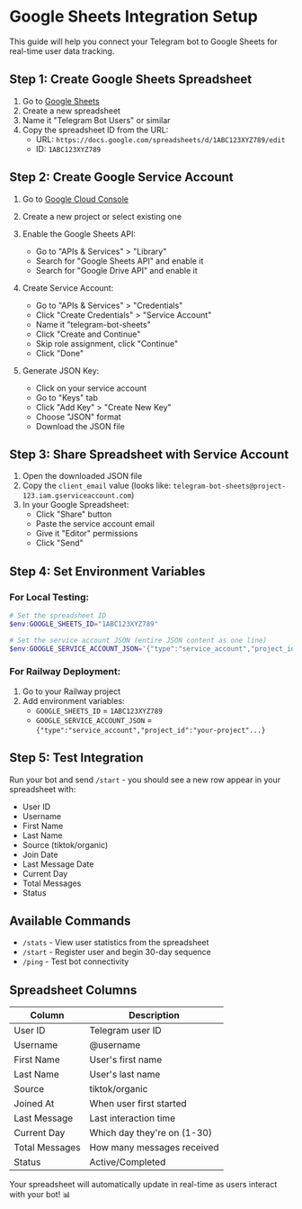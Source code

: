 # Google Sheets Integration Setup

This guide will help you connect your Telegram bot to Google Sheets for real-time user data tracking.

## Step 1: Create Google Sheets Spreadsheet

1. Go to [Google Sheets](https://sheets.google.com)
2. Create a new spreadsheet
3. Name it "Telegram Bot Users" or similar
4. Copy the spreadsheet ID from the URL:
   - URL: `https://docs.google.com/spreadsheets/d/1ABC123XYZ789/edit`
   - ID: `1ABC123XYZ789`

## Step 2: Create Google Service Account

1. Go to [Google Cloud Console](https://console.cloud.google.com)
2. Create a new project or select existing one
3. Enable the Google Sheets API:
   - Go to "APIs & Services" > "Library"
   - Search for "Google Sheets API" and enable it
   - Search for "Google Drive API" and enable it

4. Create Service Account:
   - Go to "APIs & Services" > "Credentials"
   - Click "Create Credentials" > "Service Account"
   - Name it "telegram-bot-sheets"
   - Click "Create and Continue"
   - Skip role assignment, click "Continue"
   - Click "Done"

5. Generate JSON Key:
   - Click on your service account
   - Go to "Keys" tab
   - Click "Add Key" > "Create New Key"
   - Choose "JSON" format
   - Download the JSON file

## Step 3: Share Spreadsheet with Service Account

1. Open the downloaded JSON file
2. Copy the `client_email` value (looks like: `telegram-bot-sheets@project-123.iam.gserviceaccount.com`)
3. In your Google Spreadsheet:
   - Click "Share" button
   - Paste the service account email
   - Give it "Editor" permissions
   - Click "Send"

## Step 4: Set Environment Variables

### For Local Testing:
```powershell
# Set the spreadsheet ID
$env:GOOGLE_SHEETS_ID="1ABC123XYZ789"

# Set the service account JSON (entire JSON content as one line)
$env:GOOGLE_SERVICE_ACCOUNT_JSON='{"type":"service_account","project_id":"your-project"...}'
```

### For Railway Deployment:
1. Go to your Railway project
2. Add environment variables:
   - `GOOGLE_SHEETS_ID` = `1ABC123XYZ789`
   - `GOOGLE_SERVICE_ACCOUNT_JSON` = `{"type":"service_account","project_id":"your-project"...}`

## Step 5: Test Integration

Run your bot and send `/start` - you should see a new row appear in your spreadsheet with:
- User ID
- Username
- First Name
- Last Name
- Source (tiktok/organic)
- Join Date
- Last Message Date
- Current Day
- Total Messages
- Status

## Available Commands

- `/stats` - View user statistics from the spreadsheet
- `/start` - Register user and begin 30-day sequence
- `/ping` - Test bot connectivity

## Spreadsheet Columns

| Column | Description |
|--------|-------------|
| User ID | Telegram user ID |
| Username | @username |
| First Name | User's first name |
| Last Name | User's last name |
| Source | tiktok/organic |
| Joined At | When user first started |
| Last Message | Last interaction time |
| Current Day | Which day they're on (1-30) |
| Total Messages | How many messages received |
| Status | Active/Completed |

Your spreadsheet will automatically update in real-time as users interact with your bot! 📊
